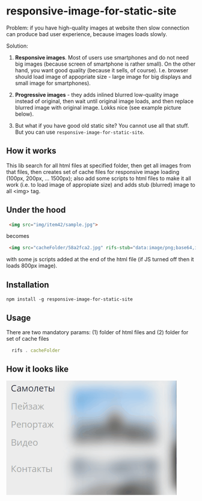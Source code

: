 # responsive-image-for-static-site

Problem: 
if you have high-quality images at website then slow connection can produce bad user experience, because images loads slowly.

Solution:
1. **Responsive images**. Most of users use smartphones and do not need big images (because screen of smartphone is rather small). On the other hand, you want good quality (because it sells, of course). I.e. browser should load image of appopriate size - large image for big displays and small image for smartphones).

2. **Progressive images** - they adds inlined blurred low-quality image instead of original, then wait until original image loads, and then replace blurred image with original image. Lokks nice (see example picture below).

3. But what if you have good old static site? You cannot use all that stuff. But you can use `responsive-image-for-static-site`.

## How it works

This lib search for all html files at specified folder, then get all images from that files, then creates set of cache files for responsive image loading (100px, 200px, ... 1500px); also add some scripts to html files to make it all work (i.e. to load image of appropiate size) and adds stub (blurred) image to all &lt;img&gt; tag.

## Under the hood
```html
 <img src="img/item42/sample.jpg">
```
becomes
```html
 <img src="cacheFolder/58a2fca2.jpg" rifs-stub="data:image/png;base64,iVBOR..." rifs-original="img/item42/sample.jpg">
```
with some js scripts added at the end of the html file (if JS turned off then it loads 800px image).

## Installation

```
npm install -g responsive-image-for-static-site
```

## Usage
There are two mandatory params: (1) folder of html files and (2) folder for set of cache files

``` javascript
  rifs . cacheFolder
```

## How it looks like
![demo-animated-gif](https://github.com/artemdudkin/responsive-image-for-static-site/blob/master/docs/fly.gif?raw=true)

